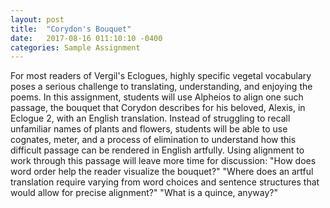 ```yaml
---
layout: post
title:  "Corydon's Bouquet"
date:   2017-08-16 011:10:10 -0400
categories: Sample Assignment
---
```

For most readers of Vergil's Eclogues, highly specific vegetal vocabulary poses a serious challenge to translating, understanding, and enjoying the poems. In this assignment, students will use Alpheios to align one such passage, the bouquet that Corydon describes for his beloved, Alexis, in Eclogue 2, with an English translation. Instead of struggling to recall unfamiliar names of plants and flowers, students will be able to use cognates, meter, and a process of elimination to understand how this difficult passage can be rendered in English artfully. Using alignment to work through this passage will leave more time for discussion: "How does word order help the reader visualize the bouquet?" "Where does an artful translation require varying from word choices and sentence structures that would allow for precise alignment?" "What is a quince, anyway?"
